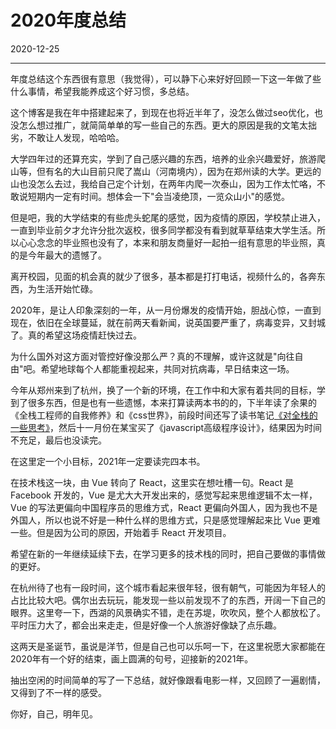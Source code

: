 # 2020年度总结

2020-12-25  


---






年度总结这个东西很有意思（我觉得），可以静下心来好好回顾一下这一年做了些什么事情，希望我能养成这个好习惯，多总结。



这个博客是我在年中搭建起来了，到现在也将近半年了，没怎么做过seo优化，也没怎么想过推广，就简简单单的写一些自己的东西。更大的原因是我的文笔太拙劣，不敢让人发现，哈哈哈。

大学四年过的还算充实，学到了自己感兴趣的东西，培养的业余兴趣爱好，旅游爬山等，但有名的大山目前只爬了嵩山（河南境内），因为在郑州读的大学。更远的山也没怎么去过，我给自己定个计划，在两年内爬一次泰山，因为工作太忙咯，不敢说短期内一定有时间。想体会一下"会当凌绝顶，一览众山小"的感觉。

但是吧，我的大学结束的有些虎头蛇尾的感觉，因为疫情的原因，学校禁止进入，一直到毕业前夕才允许分批次返校，很多同学都没有看到就草草结束大学生活。所以心心念念的毕业照也没有了，本来和朋友商量好一起拍一组有意思的毕业照，真的是今年最大的遗憾了。

离开校园，见面的机会真的就少了很多，基本都是打打电话，视频什么的，各奔东西，为生活开始忙碌。

2020年，是让人印象深刻的一年，从一月份爆发的疫情开始，胆战心惊，一直到现在，依旧在全球蔓延，就在前两天看新闻，说英国要严重了，病毒变异，又封城了。真的希望这场疫情赶快过去。

为什么国外对这方面对管控好像没那么严？真的不理解，或许这就是"向往自由"吧。希望地球每个人都能重视起来，共同对抗病毒，早日结束这一场。

今年从郑州来到了杭州，换了一个新的环境，在工作中和大家有着共同的目标，学到了很多东西，但是也有一些遗憾，本来打算读两本书的的，下半年读了余果的《全栈工程师的自我修养》和《css世界》，前段时间还写了读书笔记[《对全栈的一些思考》](https://imhan.cn/post/33)，然后十一月份在某宝买了《javascript高级程序设计》，结果因为时间不充足，最后也没读完。

在这里定一个小目标，2021年一定要读完四本书。

在技术栈这一块，由 Vue 转向了 React，这里实在想吐槽一句。React 是 Facebook 开发的，Vue 是尤大大开发出来的，感觉写起来思维逻辑不太一样， Vue 的写法更偏向中国程序员的思维方式，React 更偏向外国人，因为我也不是外国人，所以也说不好是一种什么样的思维方式，只是感觉理解起来比 Vue 更难一些。但是因为公司的原因，开始着手 React 开发项目。

希望在新的一年继续延续下去，在学习更多的技术栈的同时，把自己要做的事情做的更好。

在杭州待了也有一段时间，这个城市看起来很年轻，很有朝气，可能因为年轻人的占比比较大吧。偶尔出去玩玩，能发现一些以前发现不了的东西，开阔一下自己的眼界。这里夸一下，西湖的风景确实不错，走在苏堤，吹吹风，整个人都放松了。平时压力大了，都会出来走走，但是好像一个人旅游好像缺了点乐趣。

这两天是圣诞节，虽说是洋节，但是自己也可以乐呵一下，在这里祝愿大家都能在2020年有一个好的结束，画上圆满的句号，迎接新的2021年。

抽出空闲的时间简单的写了一下总结，就好像跟看电影一样，又回顾了一遍剧情，又得到了不一样的感受。

你好，自己，明年见。